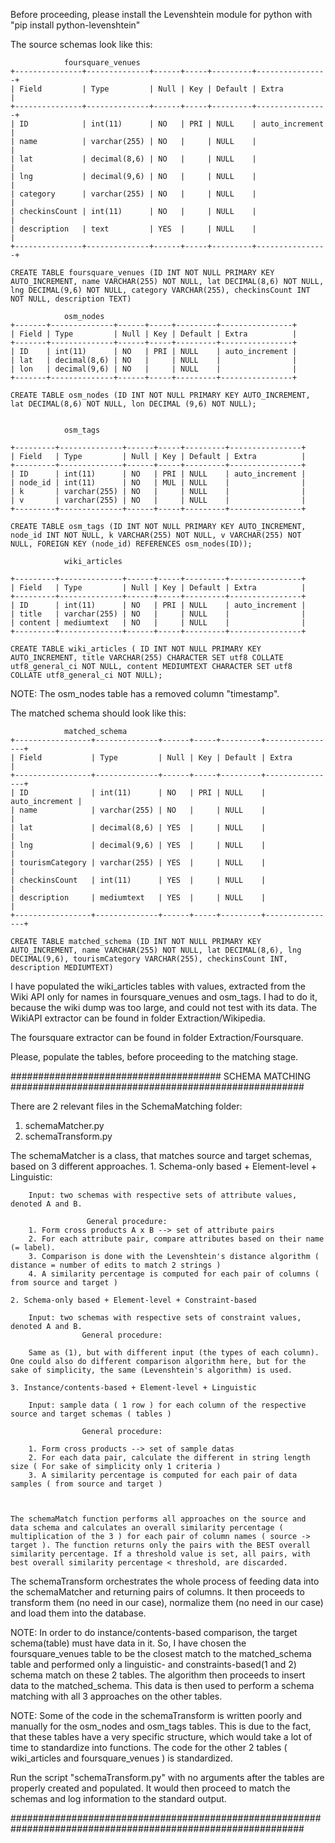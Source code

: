 
Before proceeding, please install the Levenshtein module for python with "pip install python-levenshtein"


The source schemas look like this: 

```
			foursquare_venues
+---------------+--------------+------+-----+---------+----------------+
| Field         | Type         | Null | Key | Default | Extra          |
+---------------+--------------+------+-----+---------+----------------+
| ID            | int(11)      | NO   | PRI | NULL    | auto_increment |
| name          | varchar(255) | NO   |     | NULL    |                |
| lat           | decimal(8,6) | NO   |     | NULL    |                |
| lng           | decimal(9,6) | NO   |     | NULL    |                |
| category      | varchar(255) | NO   |     | NULL    |                |
| checkinsCount | int(11)      | NO   |     | NULL    |                |
| description   | text         | YES  |     | NULL    |                |
+---------------+--------------+------+-----+---------+----------------+

CREATE TABLE foursquare_venues (ID INT NOT NULL PRIMARY KEY AUTO_INCREMENT, name VARCHAR(255) NOT NULL, lat DECIMAL(8,6) NOT NULL, lng DECIMAL(9,6) NOT NULL, category VARCHAR(255), checkinsCount INT NOT NULL, description TEXT)

			osm_nodes
+-------+--------------+------+-----+---------+----------------+
| Field | Type         | Null | Key | Default | Extra          |
+-------+--------------+------+-----+---------+----------------+
| ID    | int(11)      | NO   | PRI | NULL    | auto_increment |
| lat   | decimal(8,6) | NO   |     | NULL    |                |
| lon   | decimal(9,6) | NO   |     | NULL    |                |
+-------+--------------+------+-----+---------+----------------+

CREATE TABLE osm_nodes (ID INT NOT NULL PRIMARY KEY AUTO_INCREMENT,  lat DECIMAL(8,6) NOT NULL, lon DECIMAL (9,6) NOT NULL);


			osm_tags

+---------+--------------+------+-----+---------+----------------+
| Field   | Type         | Null | Key | Default | Extra          |
+---------+--------------+------+-----+---------+----------------+
| ID      | int(11)      | NO   | PRI | NULL    | auto_increment |
| node_id | int(11)      | NO   | MUL | NULL    |                |
| k       | varchar(255) | NO   |     | NULL    |                |
| v       | varchar(255) | NO   |     | NULL    |                |
+---------+--------------+------+-----+---------+----------------+

CREATE TABLE osm_tags (ID INT NOT NULL PRIMARY KEY AUTO_INCREMENT, node_id INT NOT NULL, k VARCHAR(255) NOT NULL, v VARCHAR(255) NOT NULL, FOREIGN KEY (node_id) REFERENCES osm_nodes(ID));

			wiki_articles

+---------+--------------+------+-----+---------+----------------+
| Field   | Type         | Null | Key | Default | Extra          |
+---------+--------------+------+-----+---------+----------------+
| ID      | int(11)      | NO   | PRI | NULL    | auto_increment |
| title   | varchar(255) | NO   |     | NULL    |                |
| content | mediumtext   | NO   |     | NULL    |                |
+---------+--------------+------+-----+---------+----------------+

CREATE TABLE wiki_articles ( ID INT NOT NULL PRIMARY KEY AUTO_INCREMENT, title VARCHAR(255) CHARACTER SET utf8 COLLATE utf8_general_ci NOT NULL, content MEDIUMTEXT CHARACTER SET utf8 COLLATE utf8_general_ci NOT NULL);
```
NOTE: The osm_nodes table has a removed column "timestamp". 


The matched schema should look like this: 

```
			matched_schema
+-----------------+--------------+------+-----+---------+----------------+
| Field           | Type         | Null | Key | Default | Extra          |
+-----------------+--------------+------+-----+---------+----------------+
| ID              | int(11)      | NO   | PRI | NULL    | auto_increment |
| name            | varchar(255) | NO   |     | NULL    |                |
| lat             | decimal(8,6) | YES  |     | NULL    |                |
| lng             | decimal(9,6) | YES  |     | NULL    |                |
| tourismCategory | varchar(255) | YES  |     | NULL    |                |
| checkinsCount   | int(11)      | YES  |     | NULL    |                |
| description     | mediumtext   | YES  |     | NULL    |                |
+-----------------+--------------+------+-----+---------+----------------+

CREATE TABLE matched_schema (ID INT NOT NULL PRIMARY KEY AUTO_INCREMENT, name VARCHAR(255) NOT NULL, lat DECIMAL(8,6), lng DECIMAL(9,6), tourismCategory VARCHAR(255), checkinsCount INT, description MEDIUMTEXT)
```


I have populated the wiki_articles tables with values, extracted from the Wiki API only for names in foursquare_venues and osm_tags. I had to do it, because the wiki dump was too large, and could not test with its data. The WikiAPI extractor can be found in folder Extraction/Wikipedia.

The foursquare extractor can be found in folder Extraction/Foursquare.

Please, populate the tables, before proceeding to the matching stage. 



###################################### SCHEMA MATCHING #####################################################

There are 2 relevant files in the SchemaMatching folder:
1. schemaMatcher.py
2. schemaTransform.py

The schemaMatcher is a class, that matches source and target schemas, based on 3 different approaches. 
	1. Schema-only based + Element-level + Linguistic: 

		Input: two schemas with respective sets of attribute values, denoted A and B.

					 General procedure:
		1. Form cross products A x B --> set of attribute pairs
		2. For each attribute pair, compare attributes based on their name (= label).
		3. Comparison is done with the Levenshtein's distance algorithm ( distance = number of edits to match 2 strings )
		4. A similarity percentage is computed for each pair of columns ( from source and target )

	2. Schema-only based + Element-level + Constraint-based

		Input: two schemas with respective sets of constraint values, denoted A and B.
					General procedure:

		Same as (1), but with different input (the types of each column). One could also do different comparison algorithm here, but for the sake of simplicity, the same (Levenshtein's algorithm) is used.

	3. Instance/contents-based + Element-level + Linguistic

		Input: sample data ( 1 row ) for each column of the respective source and target schemas ( tables )
	
					General procedure:

		1. Form cross products --> set of sample datas
		2. For each data pair, calculate the different in string length size ( For sake of simplicity only 1 criteria )
		3. A similarity percentage is computed for each pair of data samples ( from source and target )



	The schemaMatch function performs all approaches on the source and data schema and calculates an overall similarity percentage ( multiplication of the 3 ) for each pair of column names ( source -> target ). The function returns only the pairs with the BEST overall similarity percentage. If a threshold value is set, all pairs, with best overall similarity percentage < threshold, are discarded.


The schemaTransform orchestrates the whole process of feeding data into the schemaMatcher and returning pairs of columns. It then proceeds to transform them (no need in our case), normalize them (no need in our case) and load them into the database. 

NOTE: In order to do instance/contents-based comparison, the target schema(table) must have data in it. So, I have chosen the foursquare_venues table to be the closest match to the matched_schema table and performed only a linguistic- and constraints-based(1 and 2) schema match on these 2 tables. The algorithm then proceeds to insert data to the matched_schema. This data is then used to perform a schema matching with all 3 approaches on the other tables.

NOTE: Some of the code in the schemaTransform is written poorly and manually for the osm_nodes and osm_tags tables. This is due to the fact, that these tables have a very specific structure, which would take a lot of time to standardize into functions. The code for the other 2 tables ( wiki_articles and foursquare_venues ) is standardized.  



Run the script "schemaTransform.py" with no arguments after the tables are properly created and populated.
It would then proceed to match the schemas and log information to the standard output.

#############################################################################################################



